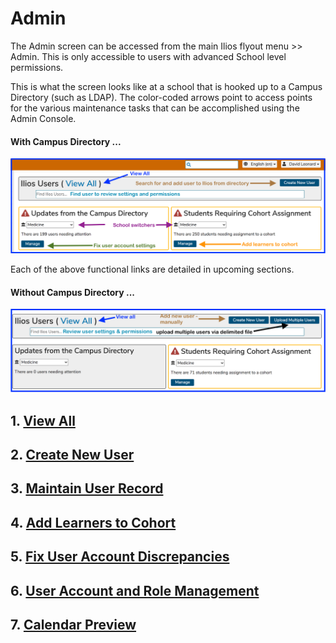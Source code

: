 # Admin

The Admin screen can be accessed from the main Ilios flyout menu &gt;&gt; Admin. This is only accessible to users with advanced School level permissions.

This is what the screen looks like at a school that is hooked up to a Campus Directory \(such as LDAP\). The color-coded arrows point to access points for the various maintenance tasks that can be accomplished using the Admin Console.

#### With Campus Directory ...

![](../.gitbook/assets/admin_ldap1.png)

Each of the above functional links are detailed in upcoming sections.

#### Without Campus Directory ...

![](../.gitbook/assets/noldap_admin1.png)

## 1. [View All](https://iliosproject.gitbook.io/ilios-user-guide/admin/view-all)

## 2. [Create New User](https://iliosproject.gitbook.io/ilios-user-guide/admin/create-new-user)

## 3. [Maintain User Record](https://iliosproject.gitbook.io/ilios-user-guide/admin/maintain-user-record)

## 4. [Add Learners to Cohort](https://iliosproject.gitbook.io/ilios-user-guide/admin/add-learners-to-cohort)

## 5. [Fix User Account Discrepancies](https://iliosproject.gitbooks.io/ilios-user-guide/content/pages/admin/fix_user_account_discrepancies.html)

## 6. [User Account and Role Management](https://iliosproject.gitbook.io/ilios-user-guide/admin/user-account-and-role-management)

## 7. [Calendar Preview](https://iliosproject.gitbook.io/ilios-user-guide/admin/calendar-preview)


